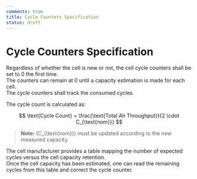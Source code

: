 ```yaml
---
comments: true
title: Cycle Counters Specification
status: draft
---
```


# Cycle Counters Specification

Regardless of whether the cell is new or not, the cell cycle counters shall be set to 0 the first time.  
The counters can remain at 0 until a capacity estimation is made for each cell.  
The cycle counters shall track the consumed cycles.

The cycle count is calculated as:

$$
\text{Cycle Count} = \frac{\text{Total Ah Throughput}}{2 \cdot C_{\text{nom}}}
$$

> **Note:** \(C_{\text{nom}}\) must be updated according to the new measured capacity.

The cell manufacturer provides a table mapping the number of expected cycles versus the cell capacity retention.  
Once the cell capacity has been estimated, one can read the remaining cycles from this table and correct the cycle counter.
